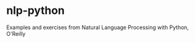 nlp-python
==========

Examples and exercises from Natural Language Processing with Python, O'Reilly
